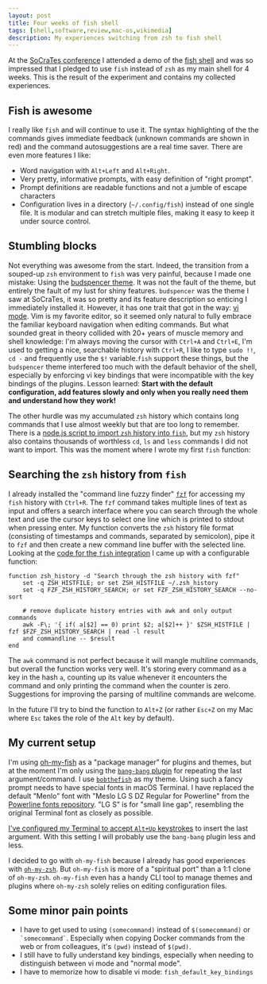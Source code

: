 ```yaml
---
layout: post
title: Four weeks of fish shell
tags: [shell,software,review,mac-os,wikimedia]
description: My experiences switching from zsh to fish shell
---
```


At the [SoCraTes conference](/2017/08/27/impressions-from-socrates-2017) I attended a demo of the [fish shell](https://fishshell.com) and was so impressed that I pledged to use `fish` instead of `zsh` as my main shell for 4 weeks. This is the result of the experiment and contains my collected experiences.

## Fish is awesome
I really like `fish` and will continue to use it. The syntax highlighting of the the commands gives immediate feedback (unknown commands are shown in red) and the command autosuggestions are a real time saver. There are even more features I like:

- Word navigation with `Alt+Left` and `Alt+Right`.
- Very pretty, informative prompts, with easy definition of "right prompt".
- Prompt definitions are readable functions and not a jumble of escape characters
- Configuration lives in a directory (`~/.config/fish`) instead of one single file. It is modular and can stretch multiple files, making it easy to keep it under source control.

## Stumbling blocks
Not everything was awesome from the start. Indeed, the transition from a souped-up `zsh` environment to `fish` was very painful, because I made one mistake: Using the [budspencer theme](https://github.com/oh-my-fish/theme-budspencer). It was not the fault of the theme, but entirely the fault of my lust for shiny features. `budspencer` was the theme I saw at SoCraTes, it was so pretty and its feature description so enticing I immediately installed it. However, it has one trait that got in the way: [vi mode](https://fishshell.com/docs/current/index.html#editor). Vim is my favorite editor, so it seemed only natural to fully embrace the familiar keyboard navigation when editing commands. But what sounded great in theory collided with 20+ years of muscle memory and shell knowledge: I'm always moving the cursor with `Ctrl+A` and `Ctrl+E`, I'm used to getting a nice, searchable history with `Ctrl+R`, I like to type `sudo !!`, `cd -` and frequently use the `$!` variable.`fish` support these things, but the `budspencer` theme interfered too much with the default behavior of the shell, especially by enforcing vi key bindings that were incompatible with the key bindings of the plugins. Lesson learned: **Start with the default configuration, add features slowly and only when you really need them and understand how they work!**

The other hurdle was my accumulated `zsh` history which contains long commands that I use almost weekly but that are too long to remember. There is a [node.js script to import `zsh` history into `fish`](https://gist.github.com/christopherstott/59a5e36b8d2f3f015bb7), but my `zsh` history also contains thousands of worthless `cd`, `ls` and `less` commands I did not want to import. This was the moment where I wrote my first `fish` function:

## Searching the `zsh` history from `fish`

I already installed the "command line fuzzy finder" [`fzf`](https://github.com/junegunn/fzf) for accessing my `fish` history with `Ctrl+R`. The `fzf` command takes multiple lines of text as input and offers a search interface where you can search through the whole text and use the cursor keys to select one line which is printed to stdout when pressing enter. My function converts the `zsh` history file format (consisting of timestamps and commands, separated by semicolon), pipe it to `fzf` and then create a new command line buffer with the selected line. Looking at the [code for the `fish` integration](https://github.com/junegunn/fzf/blob/master/shell/key-bindings.fish) I came up with a configurable function:

```
function zsh_history -d "Search through the zsh history with fzf"
    set -q ZSH_HISTFILE; or set ZSH_HISTFILE ~/.zsh_history
    set -q FZF_ZSH_HISTORY_SEARCH; or set FZF_ZSH_HISTORY_SEARCH --no-sort

    # remove duplicate history entries with awk and only output commands
    awk -F\; '{ if( a[$2] == 0) print $2; a[$2]++ }' $ZSH_HISTFILE | fzf $FZF_ZSH_HISTORY_SEARCH | read -l result
    and commandline -- $result
end
```

The `awk` command is not perfect because it will mangle multiline commands, but overall the function works very well. It's storing every command as a key in the hash `a`, counting up its value whenever it encounters the command and only printing the command when the counter is zero. Suggestions for improving the parsing of multiline commands are welcome.

In the future I'll try to bind the function to `Alt+Z` (or rather `Esc+Z` on my Mac where `Esc` takes the role of the `Alt` key by default).

## My current setup
I'm using [oh-my-fish](https://github.com/oh-my-fish/oh-my-fish) as a "package manager" for plugins and themes, but at the moment I'm only using the
[`bang-bang` plugin](https://github.com/oh-my-fish/plugin-bang-bang) for repeating the last argument/command. I use [`bobthefish`](https://github.com/oh-my-fish/theme-bobthefish) as my theme. Using such a fancy prompt needs to have special fonts in macOS Terminal. I have replaced the default "Menlo" font with "Meslo LG S DZ Regular for Powerline" from the [Powerline fonts repository](https://github.com/powerline/fonts). "LG S" is for "small line gap", resembling the original Terminal font as closely as possible.

[I've configured my Terminal to accept `Alt+Up` keystrokes](https://coderwall.com/p/ygcaqg/get-alt-arrow-keys-working-in-fish-on-osx) to insert the last argument. With this setting I will probably use the `bang-bang` plugin less and less.

I decided to go with `oh-my-fish` because I already has good experiences with [`oh-my-zsh`](https://github.com/robbyrussell/oh-my-zsh). But `oh-my-fish` is more of a "spiritual port" than a 1:1 clone of `oh-my-zsh`. `oh-my-fish` even has a handy CLI tool to manage themes and plugins where `oh-my-zsh` solely relies on editing configuration files.

## Some minor pain points
- I have to get used to using `(somecommand)` instead of `$(somecommand)` or `` `somecommand` ``. Especially when copying Docker commands from the web or from colleagues, it's `(pwd)` instead of `$(pwd)`.
- I still have to fully understand key bindings, especially when needing to distinguish between vi mode and "normal mode".
- I have to memorize how to disable vi mode: `fish_default_key_bindings`
